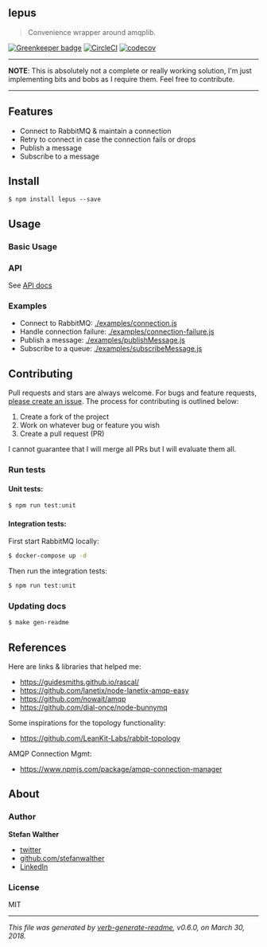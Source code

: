 ## lepus

> Convenience wrapper around amqplib.

[![Greenkeeper badge](https://badges.greenkeeper.io/stefanwalther/lepus.svg)](https://greenkeeper.io/)
[![CircleCI](https://img.shields.io/circleci/project/github/stefanwalther/lepus.svg)](https://circleci.com/gh/stefanwalther/lepus)
[![codecov](https://codecov.io/gh/stefanwalther/lepus/branch/master/graph/badge.svg)](https://codecov.io/gh/stefanwalther/lepus)

---

__NOTE__: This is absolutely not a complete or really working solution, I'm just implementing bits and bobs as I require them.  Feel free to contribute.

---

## Features

- Connect to RabbitMQ & maintain a connection
- Retry to connect in case the connection fails or drops
- Publish a message
- Subscribe to a message

## Install

```
$ npm install lepus --save
```

## Usage

### Basic Usage

### API

See [API docs](./docs/api-docs.md)

### Examples

- Connect to RabbitMQ: [./examples/connection.js](./examples/connection.js)
- Handle connection failure: [./examples/connection-failure.js](./examples/connection-failure.js)
- Publish a message: [./examples/publishMessage.js](./examples/publishMessage.js)
- Subscribe to a queue: [./examples/subscribeMessage.js](./examples/subscribeMessage.js)

## Contributing

Pull requests and stars are always welcome. For bugs and feature requests, [please create an issue](https://github.com/stefanwalther/lepus/issues). The process for contributing is outlined below:

1. Create a fork of the project
2. Work on whatever bug or feature you wish
3. Create a pull request (PR)

I cannot guarantee that I will merge all PRs but I will evaluate them all.

### Run tests

#### Unit tests:

```bash
$ npm run test:unit
```
#### Integration tests:

First start RabbitMQ locally:
```sh
$ docker-compose up -d
```

Then run the integration tests:
```bash
$ npm run test:unit
```

### Updating docs

```sh
$ make gen-readme
```

## References

Here are links & libraries that helped me:
- https://guidesmiths.github.io/rascal/
- https://github.com/lanetix/node-lanetix-amqp-easy
- https://github.com/nowait/amqp
- https://github.com/dial-once/node-bunnymq

Some inspirations for the topology functionality:
- https://github.com/LeanKit-Labs/rabbit-topology

AMQP Connection Mgmt:
- https://www.npmjs.com/package/amqp-connection-manager

## About

### Author
**Stefan Walther**

* [twitter](http://twitter.com/waltherstefan)
* [github.com/stefanwalther](http://github.com/stefanwalther) 
* [LinkedIn](https://www.linkedin.com/in/stefanwalther/)

### License
MIT

***

_This file was generated by [verb-generate-readme](https://github.com/verbose/verb-generate-readme), v0.6.0, on March 30, 2018._

